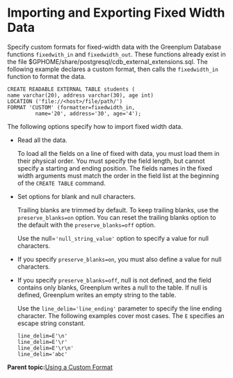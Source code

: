 # Importing and Exporting Fixed Width Data 

Specify custom formats for fixed-width data with the Greenplum Database functions `fixedwith_in` and `fixedwidth_out`. These functions already exist in the file $GPHOME/share/postgresql/cdb\_external\_extensions.sql. The following example declares a custom format, then calls the `fixedwidth_in` function to format the data.

```
CREATE READABLE EXTERNAL TABLE students (
name varchar(20), address varchar(30), age int)
LOCATION ('file://<host>/file/path/')
FORMAT 'CUSTOM' (formatter=fixedwidth_in, 
         name='20', address='30', age='4');

```

The following options specify how to import fixed width data.

-   Read all the data.

    To load all the fields on a line of fixed with data, you must load them in their physical order. You must specify the field length, but cannot specify a starting and ending position. The fields names in the fixed width arguments must match the order in the field list at the beginning of the `CREATE TABLE` command.

-   Set options for blank and null characters.

    Trailing blanks are trimmed by default. To keep trailing blanks, use the `preserve_blanks=on` option. You can reset the trailing blanks option to the default with the `preserve_blanks=off` option.

    Use the null=`'null_string_value'` option to specify a value for null characters.

-   If you specify `preserve_blanks=on`, you must also define a value for null characters.
-   If you specify `preserve_blanks=off`, null is not defined, and the field contains only blanks, Greenplum writes a null to the table. If null is defined, Greenplum writes an empty string to the table.

    Use the `line_delim='line_ending'` parameter to specify the line ending character. The following examples cover most cases. The `E` specifies an escape string constant.

    ```
    line_delim=E'\n'
    line_delim=E'\r'
    line_delim=E'\r\n'
    line_delim='abc'
    ```


**Parent topic:**[Using a Custom Format](../../load/topics/g-using-a-custom-format.html)

